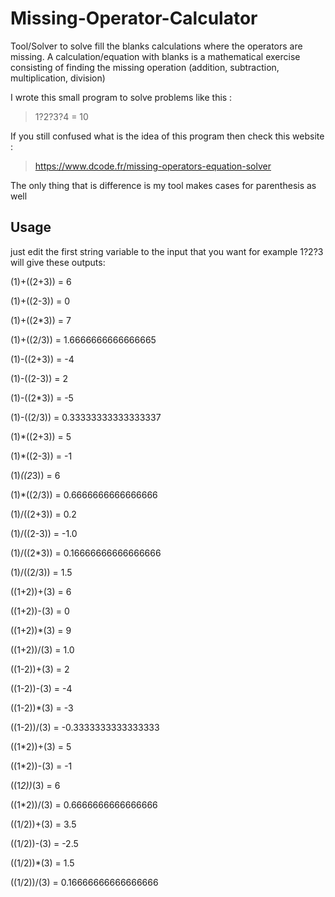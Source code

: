 # Missing-Operator-Calculator
Tool/Solver to solve fill the blanks calculations where the operators are missing. 
A calculation/equation with blanks is a mathematical exercise consisting of finding the missing operation 
(addition, subtraction, multiplication, division)

I wrote this small program to solve problems like this : 
> 1?2?3?4 = 10 

If you still confused what is the idea of this program then check this website :
> https://www.dcode.fr/missing-operators-equation-solver

The only thing that is difference is my tool makes cases for parenthesis as well

## Usage
just edit the first string variable to the input that you want for example 1?2?3 will give these outputs:

(1)+((2+3)) = 6

(1)+((2-3)) = 0

(1)+((2*3)) = 7

(1)+((2/3)) = 1.6666666666666665

(1)-((2+3)) = -4

(1)-((2-3)) = 2

(1)-((2*3)) = -5

(1)-((2/3)) = 0.33333333333333337

(1)*((2+3)) = 5

(1)*((2-3)) = -1

(1)*((2*3)) = 6

(1)*((2/3)) = 0.6666666666666666

(1)/((2+3)) = 0.2

(1)/((2-3)) = -1.0

(1)/((2*3)) = 0.16666666666666666

(1)/((2/3)) = 1.5

((1+2))+(3) = 6

((1+2))-(3) = 0

((1+2))*(3) = 9

((1+2))/(3) = 1.0

((1-2))+(3) = 2

((1-2))-(3) = -4

((1-2))*(3) = -3

((1-2))/(3) = -0.3333333333333333

((1*2))+(3) = 5

((1*2))-(3) = -1

((1*2))*(3) = 6

((1*2))/(3) = 0.6666666666666666

((1/2))+(3) = 3.5

((1/2))-(3) = -2.5

((1/2))*(3) = 1.5

((1/2))/(3) = 0.16666666666666666
